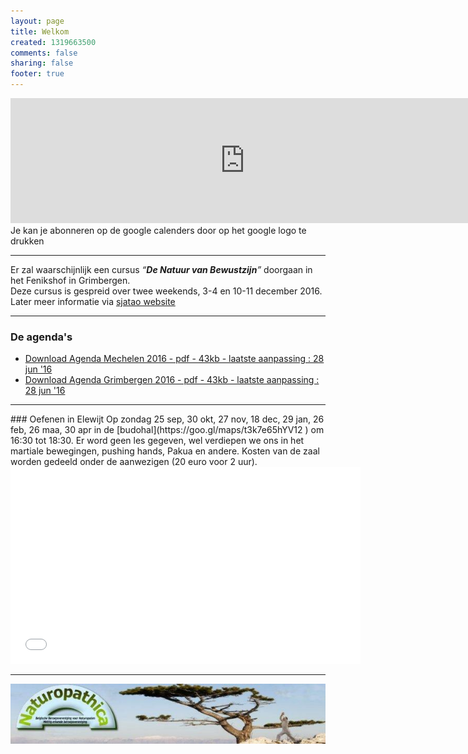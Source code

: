 ```yaml
--- 
layout: page
title: Welkom	
created: 1319663500
comments: false
sharing: false  
footer: true
---
```


<iframe src="https://calendar.google.com/calendar/embed?showTitle=0&amp;showNav=0&amp;showDate=0&amp;showPrint=0&amp;showTabs=0&amp;showCalendars=0&amp;showTz=0&amp;mode=AGENDA&amp;height=200&amp;wkst=2&amp;hl=nl&amp;bgcolor=%23FFFFFF&amp;src=eddypresent.website%40gmail.com&amp;color=%232F6309&amp;src=bnt52stornmaupomm1p01afrt0%40group.calendar.google.com&amp;color=%23125A12&amp;src=sv4bkhqqsf8snmhcjmhj8hqma4%40group.calendar.google.com&amp;color=%235F6B02&amp;ctz=Europe%2FBrussels" style="border-width:0" width="750" height="200" frameborder="0" scrolling="no"></iframe>
Je kan je abonneren op de google calenders door op het google logo te drukken

<hr>

Er zal waarschijnlijk een cursus *“**De Natuur van Bewustzijn**”* doorgaan in het Fenikshof in Grimbergen.  
Deze cursus is gespreid over twee weekends, 3-4 en 10-11 december 2016.   
Later meer informatie via [sjatao website](http://sjatao.be/cur-bewustzijn.html)


<hr>

### De agenda's

* [Download Agenda Mechelen 2016 - pdf - 43kb - laatste aanpassing : 28 jun '16](/flyers/Agenda_Mechelen_2016.pdf)  
* [Download Agenda Grimbergen 2016 - pdf - 43kb - laatste aanpassing : 28 jun '16](/flyers/Agenda_Grimbergen_2016.pdf) 

<hr>
### Oefenen in Elewijt
Op zondag 25 sep, 30 okt, 27 nov, 18 dec, 29 jan, 26 feb, 26 maa, 30 apr in de [budohal](https://goo.gl/maps/t3k7e65hYV12 ) om 16:30 tot 18:30.
Er word geen les gegeven, wel verdiepen we ons in het martiale bewegingen, pushing hands, Pakua en andere. Kosten van de zaal worden gedeeld onder de aanwezigen (20 euro voor 2 uur).  


<iframe width="560"  height="315" src="//www.youtube.com/embed/bjQ3ZA9TKTk?rel=0" frameborder="0" allowfullscreen></iframe>



---

[![Naturopathica](images/naturopathica.jpg)](http://www.naturopathica.be/)